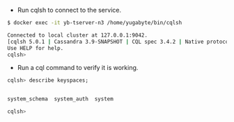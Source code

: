 ---
---

- Run cqlsh to connect to the service.

```{.sh .copy .separator-dollar}
$ docker exec -it yb-tserver-n3 /home/yugabyte/bin/cqlsh
```
```sh
Connected to local cluster at 127.0.0.1:9042.
[cqlsh 5.0.1 | Cassandra 3.9-SNAPSHOT | CQL spec 3.4.2 | Native protocol v4]
Use HELP for help.
cqlsh> 
```

- Run a cql command to verify it is working.

```{.sql .copy .separator-gt}
cqlsh> describe keyspaces;
```
```sh

system_schema  system_auth  system

cqlsh> 
```
